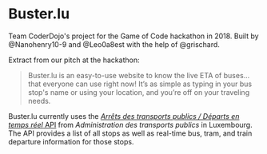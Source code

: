 # Buster.lu

Team CoderDojo's project for the Game of Code hackathon in 2018. Built by @Nanohenry10-9 and
@Leo0a8est with the help of @grischard.

Extract from our pitch at the hackathon:

> Buster.lu is an easy-to-use website to know the live ETA of buses… that everyone can use right
now! It’s as simple as typing in your bus stop's name or using your location, and you’re off on
your traveling needs.

Buster.lu currently uses the [*Arrêts des transports publics / Départs en temps réel* API](http://data.public.lu/en/datasets/arrets-des-transports-publics-departs-en-temps-reel/)
from *Administration des transports publics* in Luxembourg. The API provides a list of all stops as
well as real-time bus, tram, and train departure information for those stops.
